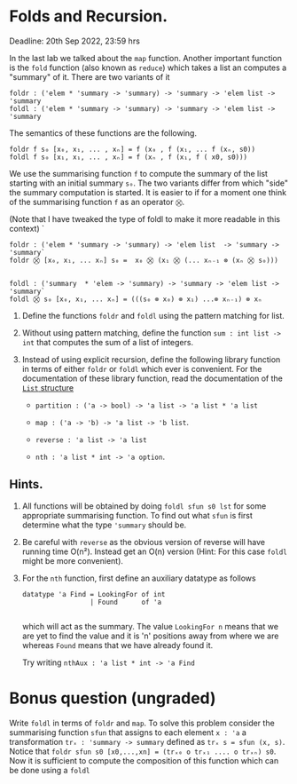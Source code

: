 # Folds and Recursion.

Deadline: 20th Sep 2022, 23:59 hrs

In the last lab we talked about the `map` function. Another important
function is the `fold` function (also known as `reduce`) which takes a
list an computes a "summary" of it. There are two variants of it

```
foldr : ('elem * 'summary -> 'summary) -> 'summary -> 'elem list -> 'summary
foldl : ('elem * 'summary -> 'summary) -> 'summary -> 'elem list -> 'summary

```

The semantics of these functions are the following.

```
foldr f s₀ [x₀, x₁, ... , xₙ] = f (x₀ , f (x₁, ... f (xₙ, s0))
foldl f s₀ [x₁, x₁, ... , xₙ] = f (xₙ , f (x₁, f ( x0, s0)))
```

We use the summarising function `f` to compute the summary of the
list starting with an initial summary `s₀`. The two variants differ
from which "side" the summary computation is started.  It is easier to
if for a moment one think of the summarising function
`f` as an operator `⛒`.

(Note that I have tweaked the type of foldl to make it more readable
in this context) `


```
foldr : ('elem * 'summary -> 'summary) -> 'elem list  -> 'summary -> 'summary`
foldr ⛒ [x₀, x₁, ... xₙ] s₀ =  x₀ ⛒ (x₁ ⛒ (... xₙ₋₁ ⊗ (xₙ ⛒ s₀)))


foldl : ('summary  * 'elem -> 'summary) -> 'summary -> 'elem list -> 'summary`
foldl ⛒ s₀ [x₀, x₁, ... xₙ] = (((s₀ ⊗ x₀) ⊗ x₁) ...⊗ xₙ₋₁) ⊗ xₙ
```


1. Define the functions `foldr` and `foldl` using the pattern matching
   for list.

2. Without using pattern matching, define the function `sum : int list
   -> int` that computes the sum of a list of integers.

3. Instead of using explicit recursion, define the following library
   function in terms of either `foldr` or `foldl` which ever is
   convenient. For the documentation of these library function, read the
   documentation of the [`List`
   structure](http://sml-family.org/Basis/list.html)

   - `partition : ('a -> bool) -> 'a list -> 'a list * 'a list`

   - `map : ('a -> 'b) -> 'a list -> 'b list`.

   - `reverse : 'a list -> 'a list`

   - `nth : 'a list * int -> 'a option`.

## Hints.

1. All functions will be obtained by doing `foldl sfun s0 lst` for some
   appropriate summarising function. To find out what `sfun` is first
   determine what the type `'summary` should be.

2. Be careful with `reverse` as the obvious version of reverse will
   have running time O(n²). Instead get an O(n) version (Hint: For
   this case `foldl` might be more convenient).

3. For the `nth` function, first define an auxiliary datatype as follows

   ```
   datatype 'a Find = LookingFor of int
                    | Found      of 'a


   ```
   which will act as the summary. The value `LookingFor n` means that
   we are yet to find the value and it is 'n' positions away from where
   we are whereas `Found` means that we have already found it.

   Try writing `nthAux : 'a list * int -> 'a Find`


# Bonus question (ungraded)

Write `foldl` in terms of `foldr` and `map`. To solve this problem
consider the summarising function `sfun` that assigns to each element
`x : 'a` a transformation `trₓ : 'summary -> summary` defined as `trₓ
s = sfun (x, s)`. Notice that `foldr sfun s0 [x0,...,xn] = (trₓ₀ o
trₓ₁ .... o trₓₙ) s0`. Now it is sufficient to compute the composition
of this function which can be done using a `foldl`

